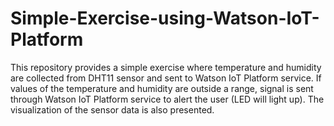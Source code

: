 # Simple-Exercise-using-Watson-IoT-Platform
This repository provides a simple exercise where temperature and humidity are collected from DHT11 sensor and sent to Watson IoT Platform service. If values of the temperature and humidity are outside a range, signal is sent through Watson IoT Platform service to alert the user (LED will light up). The visualization of the sensor data is also presented.
